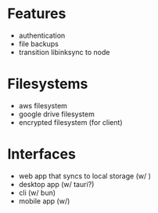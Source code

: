# Features
- authentication
- file backups
- transition libinksync to node

# Filesystems
- aws filesystem
- google drive filesystem
- encrypted filesystem (for client)

# Interfaces
- web app that syncs to local storage (w/ )
- desktop app (w/ tauri?)
- cli (w/ bun)
- mobile app (w/)
